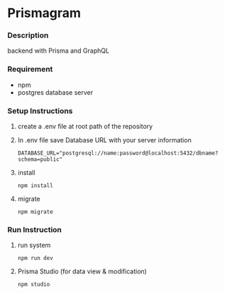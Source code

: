 # Prismagram

### Description

backend with Prisma and GraphQL

### Requirement

- npm
- postgres database server

### Setup Instructions

1. create a .env file at root path of the repository

2. In .env file save Database URL with your server information

   ```
   DATABASE_URL="postgresql://name:password@localhost:5432/dbname?schema=public"
   ```

3. install

   ```
   npm install
   ```

4. migrate
   ```
   npm migrate
   ```

### Run Instruction

1. run system

   ```
   npm run dev
   ```

2. Prisma Studio (for data view & modification)
   ```
   npm studio
   ```

